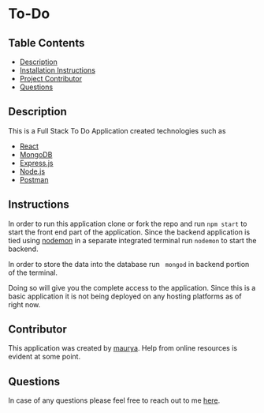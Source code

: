 # To-Do

## Table Contents
- [Description](#Description)
- [Installation Instructions](#Instructions)
- [Project Contributor](#Contributor)
- [Questions](#Questions)

## Description
This is a Full Stack To Do Application created technologies such as 
- [React](https://reactjs.org/)
- [MongoDB](https://www.mongodb.com/)
- [Express.js](https://expressjs.com/)
- [Node.js](https://nodejs.org/en/)
- [Postman](https://www.postman.com/downloads/)

## Instructions
In order to run this application clone or fork the repo and run ``` npm start ```
to start the front end part of the application. 
Since the backend application is tied using [nodemon](https://www.npmjs.com/package/nodemon) in a separate integrated terminal run ```nodemon``` to start the backend.

In order to store the data into the database run ``` mongod``` in backend portion of the terminal. 

Doing so will give you the complete access to the application. Since this is a basic application it is not being deployed on any hosting platforms as of right now.

## Contributor
This application was created by [maurya](https://github.com/maurya512). Help from online resources is evident at some point. 

## Questions
In case of any questions please feel free to reach out to me [here](patelmaurya0512@gmail.com).
